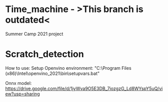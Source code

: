 # Time_machine - >This branch is outdated<
Summer Camp 2021 project
# Scratch_detection
How to use:
Setup Openvino environment: "C:\Program Files (x86)\Intel\openvino_2021\bin\setupvars.bat"

Onnx model: https://drive.google.com/file/d/1jyWva9O5E3DB_7iozgzG_Ld8WYspY5uQ/view?usp=sharing

